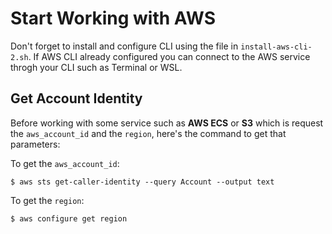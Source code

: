 # Start Working with AWS

Don't forget to install and configure CLI using the file in `install-aws-cli-2.sh`. If AWS CLI already configured you can connect to the AWS service throgh your CLI such as Terminal or WSL.

## Get Account Identity

Before working with some service such as **AWS ECS** or **S3** which is request the `aws_account_id` and the `region`, here's the command to get that parameters: 

To get the `aws_account_id`:

    $ aws sts get-caller-identity --query Account --output text

To get the `region`:

    $ aws configure get region